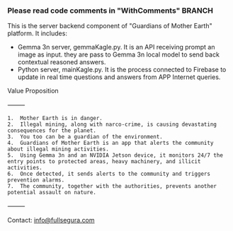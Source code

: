 
### Please read code comments in "WithComments" BRANCH ##

This is the server backend component of "Guardians of Mother Earth" platform.
It includes:
- Gemma 3n server, gemmaKagle.py. It is an API receiving prompt an image as input. they are pass to Gemma 3n local model to send back contextual reasoned answers.
- Python server, mainKagle.py. It is the process connected to Firebase to update in real time questions and answers from APP Internet queries. 

Value Proposition

⸻

	1.	Mother Earth is in danger.
	2.	Illegal mining, along with narco-crime, is causing devastating consequences for the planet.
	3.	You too can be a guardian of the environment.
	4.	Guardians of Mother Earth is an app that alerts the community about illegal mining activities.
	5.	Using Gemma 3n and an NVIDIA Jetson device, it monitors 24/7 the entry points to protected areas, heavy machinery, and illicit activities.
	6.	Once detected, it sends alerts to the community and triggers prevention alarms.
	7.	The community, together with the authorities, prevents another potential assault on nature.

⸻

Contact:
info@fullsegura.com
